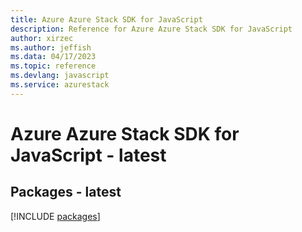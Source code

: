 ```yaml
---
title: Azure Azure Stack SDK for JavaScript
description: Reference for Azure Azure Stack SDK for JavaScript
author: xirzec
ms.author: jeffish
ms.data: 04/17/2023
ms.topic: reference
ms.devlang: javascript
ms.service: azurestack
---
```

# Azure Azure Stack SDK for JavaScript - latest
## Packages - latest
[!INCLUDE [packages](azure-stack-index.md)]